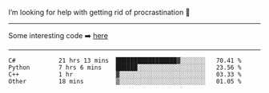 I’m looking for help with getting rid of procrastination 🤔

-----

Some interesting code :arrow_right: [here](https://github.com/zhen8838/playground)

-----

<!--START_SECTION:waka-->

```text
C#            21 hrs 13 mins  █████████████████▓░░░░░░░   70.41 %
Python        7 hrs 6 mins    ██████░░░░░░░░░░░░░░░░░░░   23.56 %
C++           1 hr            ▓░░░░░░░░░░░░░░░░░░░░░░░░   03.33 %
Other         18 mins         ▒░░░░░░░░░░░░░░░░░░░░░░░░   01.05 %
```

<!--END_SECTION:waka-->

<!--
**zhen8838/zhen8838** is a ✨ _special_ ✨ repository because its `README.md` (this file) appears on your GitHub profile.

Here are some ideas to get you started:

- 🔭 I’m currently working on ...
- 🌱 I’m currently learning ...
- 👯 I’m looking to collaborate on ...
 ...
- 💬 Ask me about ...
- 📫 How to reach me: ...
- 😄 Pronouns: ...
- ⚡ Fun fact: ...
-->
